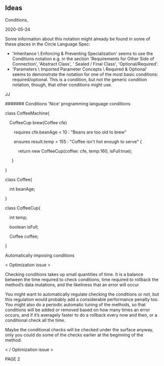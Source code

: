 ﻿## **Ideas**
Conditions,

2020-05-24

Some information about this notation might already be found in some of these places in the Circle Language Spec:

- 'Inheritance \ Enforcing & Preventing Specialization' seems to use the Conditions notation e.g. in the section 'Requirements for Other Side of Connection', 'Abstract Class', ' Sealed / Final Class', 'Optional/Required'.
- 'Parameters \ Imported Parameter Concepts \ Required & Optional' seems to demonstrate the notation for one of the most basic conditions: required/optional. This is a condition, but not the generic condition notation, though, that other conditions might use.

JJ

####### Conditions
'Nice' programming language conditions

class CoffeeMachine{

`  `CoffeeCup brew(Coffee cfe) 

`    `requires cfe.beanAge < 10 : "Beans are too old to brew"

`    `ensures result.temp > 155 : "Coffee isn't hot enough to serve" {

`      `return new CoffeeCup(coffee: cfe, temp:160, isFull:true);

`   `}

}

class Coffee{

`  `int beanAge;

}

class CoffeeCup{

`  `int temp;

`  `boolean isFull;

`  `Coffee coffee;

}


Automatically imposing conditions

< Optimization issue >

Checking conditions takes up small quantities of time. It is a balance between the time required to check conditions, time required to rollback the method’s data mutations, and the likeliness that an error will occur.

You might want to automatically regulate checking the conditions or not, but this regulation would probably add a considerable performance penalty too. You might also do a periodic automatic tuning of the methods, so that conditions will be added or removed based on how many times an error occurs, and if it’s averagely faster to do a rollback every now and then, or a conditional check all the time.

Maybe the conditional checks will be checked under the surface anyway, only you could do some of the checks earlier at the beginning of the method.

< / Optimization issue >

PAGE  2

